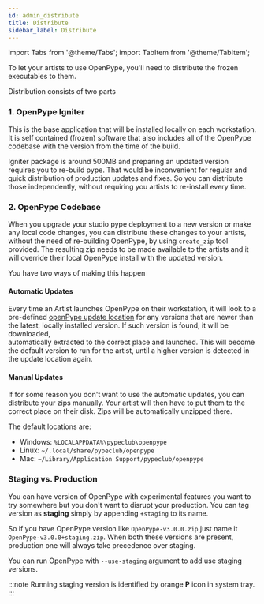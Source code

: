 ```yaml
---
id: admin_distribute
title: Distribute
sidebar_label: Distribute
---
```


import Tabs from '@theme/Tabs';
import TabItem from '@theme/TabItem';

To let your artists to use OpenPype, you'll need to distribute the frozen executables to them.

Distribution consists of two parts

 ### 1. OpenPype Igniter
 
 This is the base application that will be installed locally on each workstation.
 It is self contained (frozen) software that also includes all of the OpenPype codebase with the version
 from the time of the build.

 Igniter package is around 500MB and preparing an updated version requires you to re-build pype. That would be 
 inconvenient for regular and quick distribution of production updates and fixes. So you can distribute those
 independently, without requiring you artists to re-install every time.

 ### 2. OpenPype Codebase

When you upgrade your studio pype deployment to a new version or make any local code changes, you can distribute
these changes to your artists, without the need of re-building OpenPype, by using `create_zip` tool provided.
The resulting zip needs to be made available to the artists and it will override their local OpenPype install
with the updated version.

You have two ways of making this happen

#### Automatic Updates

Every time an Artist launches OpenPype on their workstation, it will look to a pre-defined 
[openPype update location](#self) for any versions that are newer than the
latest, locally installed version. If such version is found, it will be downloaded,  
automatically extracted to the correct place and launched. This will become the default 
version to run for the artist, until a higher version is detected in the update location again.

#### Manual Updates

If for some reason you don't want to use the automatic updates, you can distribute your
zips manually. Your artist will then have to put them to the correct place on their disk.
Zips will be automatically unzipped there.

The default locations are:

- Windows: `%LOCALAPPDATA%\pypeclub\openpype`
- Linux: `~/.local/share/pypeclub/openpype`
- Mac: `~/Library/Application Support/pypeclub/openpype`


### Staging vs. Production
You can have version of OpenPype with experimental features you want to try somewhere but you
don't want to disrupt your production. You can tag version as **staging** simply by appending `+staging`
to its name.

So if you have OpenPype version like `OpenPype-v3.0.0.zip` just name it `OpenPype-v3.0.0+staging.zip`.
When both these versions are present, production one will always take precedence over staging.

You can run OpenPype with `--use-staging` argument to add use staging versions.

:::note
Running staging version is identified by orange **P** icon in system tray.
:::